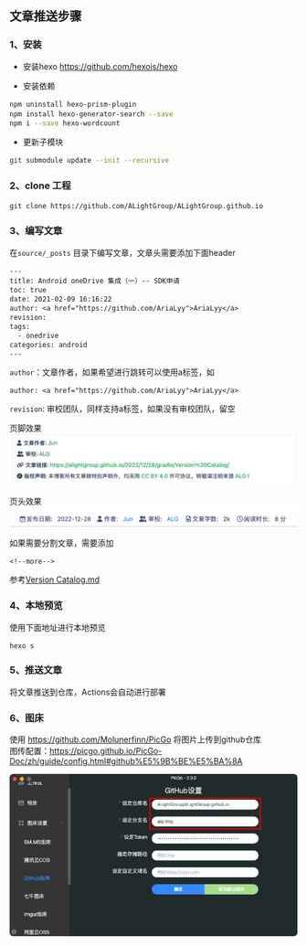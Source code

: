 ## 文章推送步骤

### 1、安装

* 安装hexo
https://github.com/hexojs/hexo

* 安装依赖
```sh
npm uninstall hexo-prism-plugin
npm install hexo-generator-search --save
npm i --save hexo-wordcount
```

- 更新子模块

```sh
git submodule update --init --recursive
```

### 2、clone 工程

```
git clone https://github.com/ALightGroup/ALightGroup.github.io
```

### 3、编写文章
在`source/_posts` 目录下编写文章，文章头需要添加下面header
```
---
title: Android oneDrive 集成（一）-- SDK申请
toc: true
date: 2021-02-09 16:16:22
author: <a href="https://github.com/AriaLyy">AriaLyy</a>   
revision: 
tags: 
  - onedrive
categories: android
---
```

`author`：文章作者，如果希望进行跳转可以使用a标签，如
```
author: <a href="https://github.com/AriaLyy">AriaLyy</a>
```

`revision`: 审校团队，同样支持a标签，如果没有审校团队，留空

页脚效果
![](https://raw.githubusercontent.com/ALightGroup/ALightGroup.github.io/alg-img/20230105175124.png)

页头效果
![](https://raw.githubusercontent.com/ALightGroup/ALightGroup.github.io/alg-img/20230105175155.png)

如果需要分割文章，需要添加
```
<!--more-->
```

参考[Version Catalog.md](https://github.com/ALightGroup/ALightGroup.github.io/blob/main/source/_posts/gradle/Version%20Catalog.md)


### 4、本地预览
使用下面地址进行本地预览
```
hexo s
```


### 5、推送文章
将文章推送到仓库，Actions会自动进行部署


### 6、图床
使用 https://github.com/Molunerfinn/PicGo 将图片上传到github仓库 </br>
图传配置：https://picgo.github.io/PicGo-Doc/zh/guide/config.html#github%E5%9B%BE%E5%BA%8A

![](https://raw.githubusercontent.com/ALightGroup/ALightGroup.github.io/alg-img/20221228212653.png)














